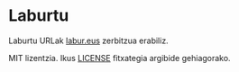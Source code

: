 Laburtu
=======

Laburtu URLak [labur.eus](https://labur.eus) zerbitzua erabiliz.

MIT lizentzia. Ikus [LICENSE](./LICENSE) fitxategia argibide gehiagorako.
